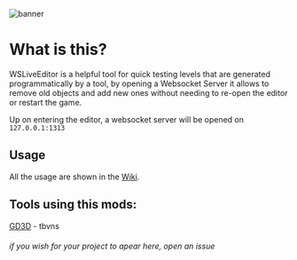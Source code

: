 ![banner](https://github.com/tbvns/WSLiveEditor/assets/69420062/c7e17ace-05c7-4c58-8db8-df61cb30b31e)
# What is this?

WSLiveEditor is a helpful tool for quick testing levels that are generated programmatically by a tool, by opening a Websocket Server it allows to remove old objects and add new ones without needing to re-open the editor or restart the game.

Up on entering the editor, a websocket server will be opened on `127.0.0.1:1313`

## Usage
All the usage are shown in the [Wiki](../../wiki).

## Tools using this mods:

[GD3D](https://github.com/tbvns/GD3D) - tbvns

###### if you wish for your project to apear here, open an issue
